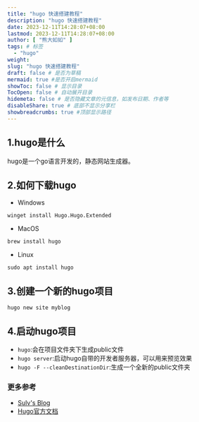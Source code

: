 ```yaml
---
title: "hugo 快速搭建教程"
description: "hugo 快速搭建教程"
date: 2023-12-11T14:28:07+08:00
lastmod: 2023-12-11T14:28:07+08:00
author: [ "熊大如如" ]
tags: # 标签
  - "hugo"
weight:
slug: "hugo 快速搭建教程"
draft: false # 是否为草稿
mermaid: true #是否开启mermaid
showToc: false # 显示目录
TocOpen: false # 自动展开目录
hidemeta: false # 是否隐藏文章的元信息，如发布日期、作者等
disableShare: true # 底部不显示分享栏
showbreadcrumbs: true #顶部显示路径
---
```



## 1.hugo是什么
hugo是一个go语言开发的，静态网站生成器。


## 2.如何下载hugo
- Windows
```
winget install Hugo.Hugo.Extended
```
- MacOS
```
brew install hugo
```
- Linux
```
sudo apt install hugo
```

## 3.创建一个新的hugo项目
```
hugo new site myblog
```

## 4.启动hugo项目
- `hugo`:会在项目文件夹下生成public文件
- `hugo server`:启动hugo自带的开发者服务器，可以用来预览效果
- `hugo -F --cleanDestinationDir`:生成一个全新的public文件夹

### 更多参考
- [Sulv's Blog](https://www.sulvblog.cn/)
- [Hugo官方文档](https://gohugo.io/documentation/)
